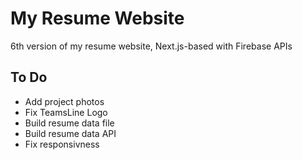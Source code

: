 # My Resume Website

6th version of my resume website, Next.js-based with Firebase APIs

## To Do

- Add project photos
- Fix TeamsLine Logo
- Build resume data file
- Build resume data API
- Fix responsivness
